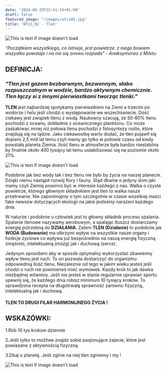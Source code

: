 ```yaml
---
date: '2024-09-29T22:41:34+01:00'
draft: false
featured_image: "/images/wtis02.jpg"
title: 'WTiS_02 - Tlen'
---
```

![This is text if image doesn't load](/images/tlen.jpg "nazwa")

*“Początkiem wszystkiego, co istnieje, jest powietrze: z niego bowiem wszystko powstaje i na nie się znowu rozpada" - Anaksymenes z Miletu*

## **DEFINICJA:**

### *"Tlen jest gazem bezbarwnym, bezwonnym, słabo rozpuszczalnym w wodzie, bardzo aktywnym chemicznie.  Tlen łączy si z innymi pierwiastkami tworząc tlenki."*

**TLEN** jest najbardziej spotykamy pierwiastkiem na Ziemi a trzecim po wodorze i helu jeśli chodzi o występowanie we wszechświecie. Dość ciekawy jest związek tlenu z wodą. Naukowcy szacują, że 50-80% tlenu pochodzi z oceanu, dokładnie z oceanicznego planktonu. Co może zaskakiwac mniej niz połowa tlenu pochodzi z fotosyntezy roślin, które znajdują się na lądzie. Jako ciekawostkę warto dodać, że tlen pojawił się dopiero 2,5 mld lat temu czyli mamy go tylko w połowie czasu od kiedy powstała planeta Ziemia. Ilość tlenu w atmosferze była bardzo niestabilna by finalnie około 400 tysięcy lat temu ustabilizować się na poziomie około 21%.  

![This is text if image doesn't load](/images/wtis02tlen.jpg "nazwa")

Podobnie jak bez wody tak i bez tlenu nie było by życia na naszej planecie. Dzięki niemu nastąpił rozwój flory i fauny. Stąd dbanie o jedyny dom jaki mamy czyli Ziemię powinno być w interesie każdego z nas. Walka o czyste powietrze, którego głównym składnikiem jest tlen to walka nasze przetrwanie. Nie zapominajmy o tym szczegolnie w czasie wszelkiej maści fake newsów dotyczących ekologii na jakie jesteśmy narażeni każdego dnia.

W naturze i podobnie u człowiek jest to główny składnik procesu spalania. Spalanie tlenowe nazywamy aerobowym, a spalając tłuszcz dostarczamy energię potrzebną do **DZIAŁANIA**. Zatem **TLEN (Działanie)** to podobnie jak **WODA (Budowanie)** ma olbrzymi wpływ na wszystkie nasze organy i funkcje życiowe co wpływa już bezpośrednio na naszą energię fizyczną (mięśnie), intelektualną (mózg) jak i duchową (serce). 

Jedynym sposobem aby w sposób optymalny wykorzystać zbawienny wpływ tlenu jest ruch. To on pozwala dostarczyć do organizmu odpowiednią ilość tlenu. Niezaleznie od tego w jakim wieku jesteś jeśli chodzi o ruch nie powinieneś mieć wymówek. Kazdy krok to jak dawka niezbędnej witaminy. Jeśli nie jesteś w stanie regularnie uprawiać sportu upewnij się, że każdego dnia robisz minimum 10 tysięcy kroków.
To sprawdzona recepta na długotrwałą sprawność zarówno fizyczną, intelektualną jak i duchową.

#### TLEN TO DRUGI FILAR HARMONIJNEGO ŻYCIA ! 


## **WSKAZÓWKI:**

1.Rób 10 tys krokow dziennie

2.Jeśli tylko to możliwe znajdz sobie pasjonujące zajecie, które jest powiazane z aktywnością fizyczną

3.Dbaj o planetę. Jeśli zginie na niej tlen zginiemy i my !

![This is text if image doesn't load](/images/WTiS_piktogram.png "nazwa")